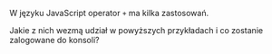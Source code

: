 W języku JavaScript operator `+` ma kilka zastosowań.

Jakie z nich wezmą udział w powyższych przykładach i co zostanie zalogowane do konsoli?
